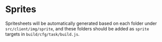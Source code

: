 # Sprites

Spritesheets will be automatically generated based on each folder under `src/client/img/sprite`, and these folders should be added as `sprite` targets in `build/cfg/task/build.js`.
